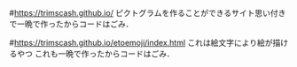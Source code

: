 #https://trimscash.github.io/
ピクトグラムを作ることができるサイト思い付きで一晩で作ったからコードはごみ．

#https://trimscash.github.io/etoemoji/index.html
これは絵文字により絵が描けるやつ
これも一晩で作ったからコードはごみ．
